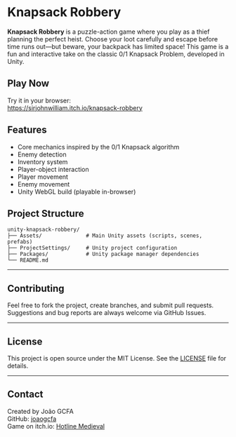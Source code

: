 # Knapsack Robbery

**Knapsack Robbery** is a puzzle-action game where you play as a thief planning the perfect heist. Choose your loot carefully and escape before time runs out—but beware, your backpack has limited space! This game is a fun and interactive take on the classic 0/1 Knapsack Problem, developed in Unity.

## Play Now

Try it in your browser:  
https://sirjohnwilliam.itch.io/knapsack-robbery

## Features

- Core mechanics inspired by the 0/1 Knapsack algorithm  
- Enemy detection
- Inventory system
- Player-object interaction
- Player movement
- Enemy movement
- Unity WebGL build (playable in-browser)

## Project Structure

```plaintext
unity-knapsack-robbery/
├── Assets/              # Main Unity assets (scripts, scenes, prefabs)
├── ProjectSettings/     # Unity project configuration
├── Packages/            # Unity package manager dependencies
└── README.md
```

---

## Contributing

Feel free to fork the project, create branches, and submit pull requests. Suggestions and bug reports are always welcome via GitHub Issues.

---

## License

This project is open source under the MIT License. See the [LICENSE](LICENSE) file for details.

---

## Contact

Created by João GCFA  
GitHub: [joaogcfa](https://github.com/joaogcfa)  
Game on itch.io: [Hotline Medieval](https://sirjohnwilliam.itch.io/knapsack-robbery)


